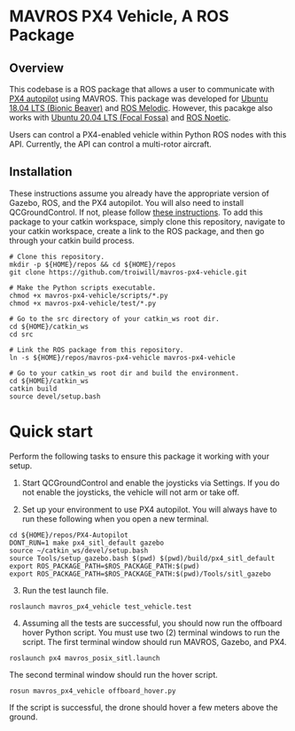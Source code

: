 # MAVROS PX4 Vehicle, A ROS Package

## Overview

This codebase is a ROS package that allows a user to communicate with [PX4 autopilot](https://docs.px4.io/master/en/) using MAVROS. This package was developed for [Ubuntu 18.04 LTS (Bionic Beaver)](https://releases.ubuntu.com/18.04/) and [ROS Melodic](http://wiki.ros.org/melodic). However, this pacakge also works with [Ubuntu 20.04 LTS (Focal Fossa)](https://releases.ubuntu.com/20.04/) and [ROS Noetic](http://wiki.ros.org/noetic).

Users can control a PX4-enabled vehicle within Python ROS nodes with this API. Currently, the API can control a multi-rotor aircraft.


## Installation

These instructions assume you already have the appropriate version of Gazebo, ROS, and the PX4 autopilot. You will also need to install QCGroundControl. If not, please follow [these instructions](https://github.com/troiwill/px4-mavros-gazebo-sim/tree/alpha). To add this package to your catkin workspace, simply clone this repository, navigate to your catkin workspace, create a link to the ROS package, and then go through your catkin build process.

```
# Clone this repository.
mkdir -p ${HOME}/repos && cd ${HOME}/repos
git clone https://github.com/troiwill/mavros-px4-vehicle.git

# Make the Python scripts executable.
chmod +x mavros-px4-vehicle/scripts/*.py
chmod +x mavros-px4-vehicle/test/*.py

# Go to the src directory of your catkin_ws root dir.
cd ${HOME}/catkin_ws
cd src

# Link the ROS package from this repository.
ln -s ${HOME}/repos/mavros-px4-vehicle mavros-px4-vehicle

# Go to your catkin_ws root dir and build the environment.
cd ${HOME}/catkin_ws
catkin build
source devel/setup.bash
```

# Quick start

Perform the following tasks to ensure this package it working with your setup.

1) Start QCGroundControl and enable the joysticks via Settings. If you do not enable the joysticks, the vehicle will not arm or take off.

2) Set up your environment to use PX4 autopilot. You will always have to run these following when you open a new terminal.
```
cd ${HOME}/repos/PX4-Autopilot
DONT_RUN=1 make px4_sitl_default gazebo
source ~/catkin_ws/devel/setup.bash
source Tools/setup_gazebo.bash $(pwd) $(pwd)/build/px4_sitl_default
export ROS_PACKAGE_PATH=$ROS_PACKAGE_PATH:$(pwd)
export ROS_PACKAGE_PATH=$ROS_PACKAGE_PATH:$(pwd)/Tools/sitl_gazebo
```

3) Run the test launch file.
```
roslaunch mavros_px4_vehicle test_vehicle.test
```

4) Assuming all the tests are successful, you should now run the offboard hover Python script. You must use two (2) terminal windows to run the script.
The first terminal window should run MAVROS, Gazebo, and PX4.
```
roslaunch px4 mavros_posix_sitl.launch
```

The second terminal window should run the hover script.
```
rosun mavros_px4_vehicle offboard_hover.py
```
If the script is successful, the drone should hover a few meters above the ground.
